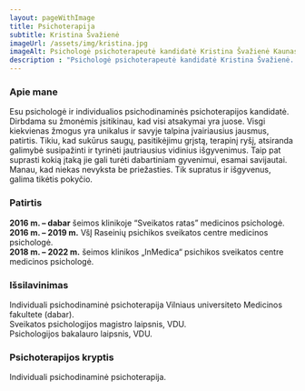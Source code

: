 ```yaml
---
layout: pageWithImage
title: Psichoterapija
subtitle: Kristina Švažienė
imageUrl: /assets/img/kristina.jpg
imageAlt: Psichologė psichoterapeutė kandidatė Kristina Švažienė Kaunas
description : "Psichologė psichoterapeutė kandidatė Kristina Švažienė. Remdamasi psichodinaminiu požiūriu teikia individualias konsultacijas suaugusiems asmenims išgyvenantiems įvairius psichologinius sunkumus bei norintiems geriau suprasti save."
---
```


### Apie mane
Esu psichologė ir individualios psichodinaminės psichoterapijos kandidatė. Dirbdama su žmonėmis
įsitikinau, kad visi atsakymai yra juose. Visgi kiekvienas žmogus yra unikalus ir savyje talpina
įvairiausius jausmus, patirtis. Tikiu, kad sukūrus saugų, pasitikėjimu grįstą, terapinį ryšį, atsiranda
galimybė susipažinti ir tyrinėti jautriausius vidinius išgyvenimus. Taip pat suprasti kokią įtaką jie gali
turėti dabartiniam gyvenimui, esamai savijautai. Manau, kad niekas nevyksta be priežasties. Tik
supratus ir išgyvenus, galima tikėtis pokyčio.

### Patirtis
**2016 m. – dabar** šeimos klinikoje “Sveikatos ratas” medicinos psichologė.<br>
**2016 m. – 2019 m.** VšĮ Raseinių psichikos sveikatos centre medicinos psichologė.<br>
**2018 m. – 2022 m.** šeimos klinikos „InMedica“ psichikos sveikatos centre medicinos psichologė.

### Išsilavinimas
Individuali psichodinaminė psichoterapija Vilniaus universiteto Medicinos fakultete (dabar).<br>
Sveikatos psichologijos magistro laipsnis, VDU.<br>
Psichologijos bakalauro laipsnis, VDU.

### Psichoterapijos kryptis
Individuali psichodinaminė psichoterapija.